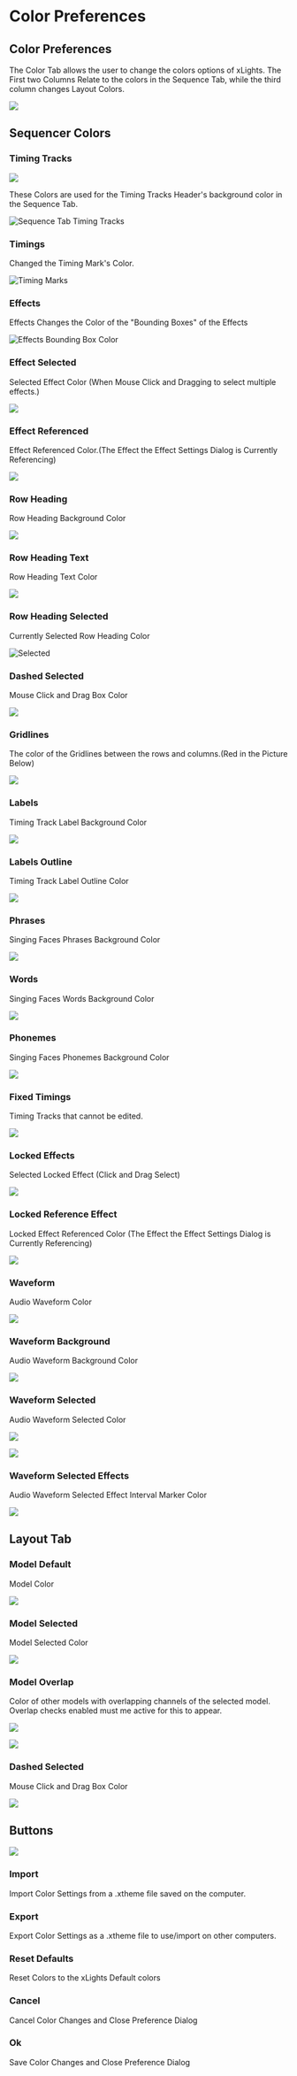# Color Preferences

## Color Preferences

The Color Tab allows the user to change the colors options of xLights. The First two Columns Relate to the colors in the Sequence Tab, while the third column changes Layout Colors.

![](<../../../../.gitbook/assets/image (724).png>)

## Sequencer Colors

### Timing Tracks

![](<../../../../.gitbook/assets/image (581).png>)

These Colors are used for the Timing Tracks Header's background color in the Sequence Tab.

![Sequence Tab Timing Tracks](<../../../../.gitbook/assets/image (588).png>)

### Timings

Changed the Timing Mark's Color.

![Timing Marks](<../../../../.gitbook/assets/image (412).png>)

### Effects

Effects Changes the Color of the "Bounding Boxes" of the Effects

![Effects Bounding Box Color](<../../../../.gitbook/assets/image (670).png>)

### Effect Selected

Selected Effect Color (When Mouse Click and Dragging to select multiple effects.)

![](<../../../../.gitbook/assets/image (665).png>)

### Effect Referenced

Effect Referenced Color.(The Effect the Effect Settings Dialog is Currently Referencing)

![](<../../../../.gitbook/assets/image (468).png>)

### Row Heading

Row Heading Background Color

![](<../../../../.gitbook/assets/image (679).png>)

### Row Heading Text

Row Heading Text Color

![](<../../../../.gitbook/assets/image (353).png>)

### Row Heading Selected

Currently Selected Row Heading Color

![Selected](<../../../../.gitbook/assets/image (6) (1).png>)

### Dashed Selected

Mouse Click and Drag Box Color

![](<../../../../.gitbook/assets/image (440).png>)

### Gridlines

The color of the Gridlines between the rows and columns.(Red in the Picture Below)

![](<../../../../.gitbook/assets/image (176).png>)

### Labels

Timing Track Label Background Color

![](<../../../../.gitbook/assets/image (319).png>)

### Labels Outline

Timing Track Label Outline Color

![](<../../../../.gitbook/assets/image (140).png>)

### Phrases

Singing Faces Phrases Background Color

![](<../../../../.gitbook/assets/image (791) (1).png>)

### Words

Singing Faces Words Background Color

![](<../../../../.gitbook/assets/image (782).png>)

### Phonemes

Singing Faces Phonemes Background Color

![](<../../../../.gitbook/assets/image (217).png>)

### Fixed Timings

Timing Tracks that cannot be edited.

![](<../../../../.gitbook/assets/image (562).png>)

### Locked Effects

Selected Locked Effect (Click and Drag Select)

![](<../../../../.gitbook/assets/image (430).png>)

### Locked Reference Effect

Locked Effect Referenced Color (The Effect the Effect Settings Dialog is Currently Referencing)

![](<../../../../.gitbook/assets/image (396).png>)

### Waveform

Audio Waveform Color

![](<../../../../.gitbook/assets/image (582).png>)

### Waveform Background

Audio Waveform Background Color

![](<../../../../.gitbook/assets/image (627).png>)

### Waveform Selected

Audio Waveform Selected Color

![](<../../../../.gitbook/assets/image (627).png>)

![](<../../../../.gitbook/assets/image (668).png>)

### Waveform Selected Effects

Audio Waveform Selected Effect Interval Marker Color

![](<../../../../.gitbook/assets/image (465).png>)

## Layout Tab

### Model Default

Model Color

![](<../../../../.gitbook/assets/image (740) (1).png>)

### Model Selected

Model Selected Color

![](<../../../../.gitbook/assets/image (738).png>)

### Model Overlap

Color of other models with overlapping channels of the selected model. Overlap checks enabled must me active for this to appear.

![](<../../../../.gitbook/assets/image (59).png>)

![](<../../../../.gitbook/assets/image (701).png>)

### Dashed Selected

Mouse Click and Drag Box Color

![](<../../../../.gitbook/assets/image (69) (1).png>)

## Buttons

![](<../../../../.gitbook/assets/image (757) (1).png>)

### Import

Import Color Settings from a .xtheme file saved on the computer.

### Export

Export Color Settings as a .xtheme file to use/import on other computers.

### Reset Defaults

Reset Colors to the xLights Default colors

### Cancel

Cancel Color Changes and Close Preference Dialog

### Ok

Save Color Changes and Close Preference Dialog
